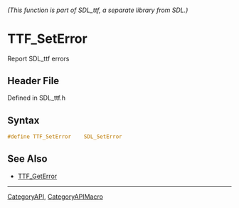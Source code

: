 ###### (This function is part of SDL_ttf, a separate library from SDL.)
# TTF_SetError

Report SDL_ttf errors

## Header File

Defined in SDL_ttf.h

## Syntax

```c
#define TTF_SetError    SDL_SetError
```

## See Also

- [TTF_GetError](TTF_GetError)

----
[CategoryAPI](CategoryAPI), [CategoryAPIMacro](CategoryAPIMacro)

